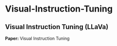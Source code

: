 # Visual-Instruction-Tuning

## Visual Instruction Tuning (LLaVa)

 **Paper:** Visual Instruction Tuning
